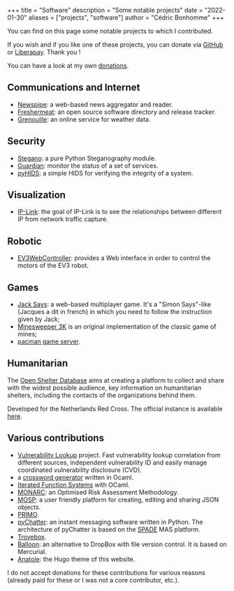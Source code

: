 +++
title = "Software"
description = "Some notable projects"
date = "2022-01-30"
aliases = ["projects", "software"]
author = "Cédric Bonhomme"
+++

You can find on this page some notable projects to which I contributed.

If you wish and if you like one of these projects, you can donate via
[GitHub](https://github.com/sponsors/cedricbonhomme) or
[Liberapay](https://liberapay.com/cedricbonhomme). Thank you !

You can have a look at my own [donations](/donations).


## Communications and Internet

- [Newspipe](https://github.com/cedricbonhomme/newspipe): a web-based news aggregator and
  reader.
- [Freshermeat](https://github.com/cedricbonhomme/freshermeat): an open source software
  directory and release tracker.
- [Grenouille](https://gitlab.com/cedric/Grenouille): an online service for
  weather data.


## Security

- [Stegano](https://github.com/cedricbonhomme/Stegano): a pure Python Steganography module.
- [Guardian](https://sr.ht/~cedric/guardian): monitor the status of a set of
  services.
- [pyHIDS](https://github.com/cedricbonhomme/pyHIDS): a simple HIDS for verifying the
  integrity of a system.


## Visualization

- [IP-Link](https://github.com/cedricbonhomme/IP-Link): the goal of IP-Link is to see
  the relationships between different IP from network traffic capture.


## Robotic

- [EV3WebController](https://github.com/cedricbonhomme/EV3WebController): provides a
  Web interface in order to control the motors of the EV3 robot.


## Games

- [Jack Says](https://globalgamejam.org/2015/games/jack-says): a web-based
  multiplayer game. It's a "Simon Says"-like (Jacques a dit in french) in which
  you need to follow the instruction given by Jack;
- [Minesweeper 3K](https://sr.ht/~cedric/minesweeper-3k) is an original
  implementation of the classic game of mines;
- [pacman game server](https://hg.sr.ht/~cedric/pacman-game-server).


## Humanitarian

The [Open Shelter Database](https://github.com/rodekruis/shelter-database) aims
at creating a platform to collect and share with the widest possible audience,
key information on humanitarian shelters, including the contacts of the
organizations behind them.

Developed for the Netherlands Red Cross. The official instance is available
[here](https://shelter-database.org).


## Various contributions

- [Vulnerability Lookup](https://github.com/cve-search/vulnerability-lookup) project.
  Fast vulnerability lookup correlation from different sources, independent vulnerability ID and
  easily manage coordinated vulnerability disclosure (CVD). 
- a [crossword generator](https://git.sr.ht/~cedric/crossword-generator)
  written in Ocaml.
- [Iterated Function Systems](https://github.com/cedricbonhomme/iterated-function-systems)
  with OCaml.
- [MONARC](https://github.com/monarc-project): an Optimised Risk Assessment
  Methodology.
- [MOSP](https://github.com/NC3-LU/MOSP): a user friendly platform for
  creating, editing and sharing JSON objects.
- [PRIMO](http://siis.cse.psu.edu/primo).
- [pyChatter](https://hg.sr.ht/~cedric/pychatter): an instant messaging software
  written in Python. The architecture of pyChatter is based on the
  [SPADE](https://github.com/javipalanca/spade) MAS platform.
- [Trovebox](https://github.com/photo/frontend).
- [Balloon](https://hg.sr.ht/~cedric/balloon): an alternative to DropBox with
  file version control. It is based on Mercurial.
- [Anatole](https://github.com/lxndrblz/anatole): the Hugo theme of this website.

I do not accept donations for these contributions for various reasons
(already paid for these or I was not a core contributor, etc.).
